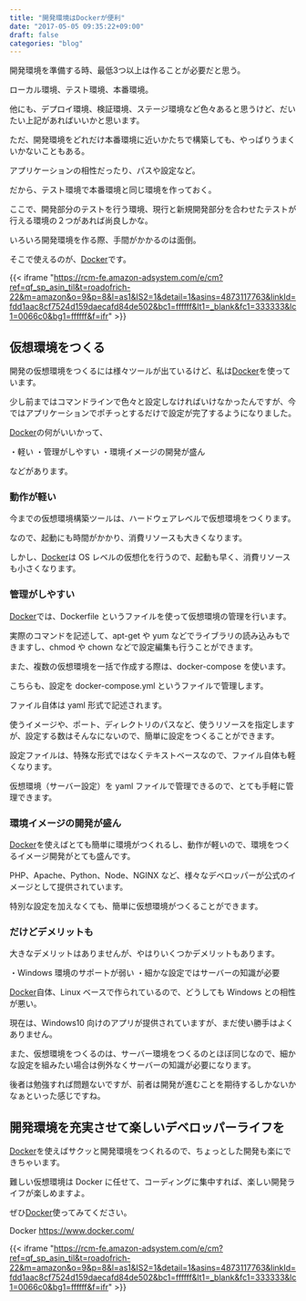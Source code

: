 ```yaml
---
title: "開発環境はDockerが便利"
date: "2017-05-05 09:35:22+09:00"
draft: false
categories: "blog"
---
```

開発環境を準備する時、最低3つ以上は作ることが必要だと思う。

ローカル環境、テスト環境、本番環境。

他にも、デプロイ環境、検証環境、ステージ環境など色々あると思うけど、だいたい上記があればいいかと思います。

ただ、開発環境をどれだけ本番環境に近いかたちで構築しても、やっぱりうまくいかないこともある。

アプリケーションの相性だったり、パスや設定など。

だから、テスト環境で本番環境と同じ環境を作っておく。

ここで、開発部分のテストを行う環境、現行と新規開発部分を合わせたテストが行える環境の２つがあれば尚良しかな。

いろいろ開発環境を作る際、手間がかかるのは面倒。

そこで使えるのが、[Docker](https://www.docker.com/)です。

{{< iframe "https://rcm-fe.amazon-adsystem.com/e/cm?ref=qf_sp_asin_til&t=roadofrich-22&m=amazon&o=9&p=8&l=as1&IS2=1&detail=1&asins=4873117763&linkId=fdd1aac8cf7524d159daecafd84de502&bc1=ffffff&lt1=_blank&fc1=333333&lc1=0066c0&bg1=ffffff&f=ifr" >}}

## 仮想環境をつくる

開発の仮想環境をつくるには様々ツールが出ているけど、私は[Docker](https://www.docker.com/)を使っています。

少し前まではコマンドラインで色々と設定しなければいけなかったんですが、今ではアプリケーションでポチっとするだけで設定が完了するようになりました。

[Docker](https://www.docker.com/)の何がいいかって、

・軽い
・管理がしやすい
・環境イメージの開発が盛ん

などがあります。

### 動作が軽い

今までの仮想環境構築ツールは、ハードウェアレベルで仮想環境をつくります。

なので、起動にも時間がかかり、消費リソースも大きくなります。

しかし、[Docker](https://www.docker.com/)は OS レベルの仮想化を行うので、起動も早く、消費リソースも小さくなります。

### 管理がしやすい

[Docker](https://www.docker.com/)では、Dockerfile というファイルを使って仮想環境の管理を行います。

実際のコマンドを記述して、apt-get や yum などでライブラリの読み込みもできますし、chmod や chown などで設定編集も行うことができます。

また、複数の仮想環境を一括で作成する際は、docker-compose を使います。

こちらも、設定を docker-compose.yml というファイルで管理します。

ファイル自体は yaml 形式で記述されます。

使うイメージや、ポート、ディレクトリのパスなど、使うリソースを指定しますが、設定する数はそんなにないので、簡単に設定をつくることができます。

設定ファイルは、特殊な形式ではなくテキストベースなので、ファイル自体も軽くなります。

仮想環境（サーバー設定）を yaml ファイルで管理できるので、とても手軽に管理できます。

### 環境イメージの開発が盛ん

[Docker](https://www.docker.com/)を使えばとても簡単に環境がつくれるし、動作が軽いので、環境をつくるイメージ開発がとても盛んです。

PHP、Apache、Python、Node、NGINX など、様々なデベロッパーが公式のイメージとして提供されています。

特別な設定を加えなくても、簡単に仮想環境がつくることができます。

### だけどデメリットも

大きなデメリットはありませんが、やはりいくつかデメリットもあります。

・Windows 環境のサポートが弱い
・細かな設定ではサーバーの知識が必要

[Docker](https://www.docker.com/)自体、Linux ベースで作られているので、どうしても Windows との相性が悪い。

現在は、Windows10 向けのアプリが提供されていますが、まだ使い勝手はよくありません。

また、仮想環境をつくるのは、サーバー環境をつくるのとほぼ同じなので、細かな設定を組みたい場合は例外なくサーバーの知識が必要になります。

後者は勉強すれば問題ないですが、前者は開発が進むことを期待するしかないかなぁといった感じですね。

## 開発環境を充実させて楽しいデベロッパーライフを

[Docker](https://www.docker.com/)を使えばサクッと開発環境をつくれるので、ちょっとした開発も楽にできちゃいます。

難しい仮想環境は Docker に任せて、コーディングに集中すれば、楽しい開発ライフが楽しめますよ。

ぜひ[Docker](https://www.docker.com/)使ってみてください。

Docker https://www.docker.com/

{{< iframe "https://rcm-fe.amazon-adsystem.com/e/cm?ref=qf_sp_asin_til&t=roadofrich-22&m=amazon&o=9&p=8&l=as1&IS2=1&detail=1&asins=4873117763&linkId=fdd1aac8cf7524d159daecafd84de502&bc1=ffffff&lt1=_blank&fc1=333333&lc1=0066c0&bg1=ffffff&f=ifr" >}}